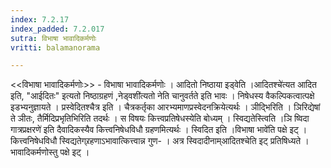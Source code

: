 ```yaml
---
index: 7.2.17
index_padded: 7.2.017
sutra: विभाषा भावादिकर्मणोः
vritti: balamanorama

---
```

<<विभाषा भावादिकर्मणोः>> - विभाषा भावादिकर्मणोः । आदितो निष्ठाया इड्वेति ।आदितश्चे॑त्यत आदित इति, "आईदितः" इत्यतो निष्ठाग्रहणं ,नेड्वशी॑त्यतो नेति चानुवर्तते इति भावः । निषेधस्य वैकल्पिकत्वात्पक्षे इडभ्यनुज्ञायते । प्रस्वेदितश्चैत्र इति । चैत्रकर्तृका आरभ्यमाणप्रस्वेदनक्रियेत्यर्थः । ञीद्भिरिति । ञिरिद्येषां ते ञीतः, तैर्मिदिप्रभृतिभिरिति तदर्थः । स विषयः कित्त्वप्रतिषेधस्येति बोध्यम् । स्विद्यतेस्त्विति ।ञि ष्विदा गात्रप्रक्षरणे॑ इति दैवादिकस्यैव कित्त्वनिषेधविधौ ग्रहणमित्यर्थः । स्विदित इति ।विभाषा भावे॑ति पक्षे इट् । कित्त्वनिषेधविधौ स्विद्यतेग्र्रहणाऽभावात्कित्त्वान्न गुण- । अत्र स्विदादीनाम्आदितश्चेति इट् प्रतिषिध्यते । भावादिकर्मणोस्तु पक्षे इट् । 